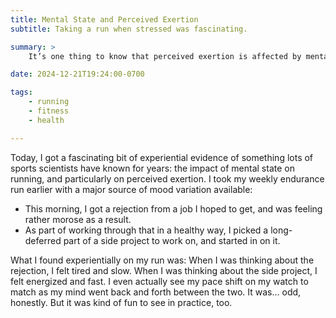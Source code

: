 ```yaml
---
title: Mental State and Perceived Exertion
subtitle: Taking a run when stressed was fascinating.

summary: >
    It’s one thing to know that perceived exertion is affected by mental state; it’s something else entirely to experience it.

date: 2024-12-21T19:24:00-0700

tags:
    - running
    - fitness
    - health

---
```


Today, I got a fascinating bit of experiential evidence of something lots of sports scientists have known for years: the impact of mental state on running, and particularly on perceived exertion. I took my weekly endurance run earlier with a major source of mood variation available:

- This morning, I got a rejection from a job I hoped to get, and was feeling rather morose as a result.
- As part of working through that in a healthy way, I picked a long-deferred part of a side project to work on, and started in on it.

What I found experientially on my run was: When I was thinking about the rejection, I felt tired and slow. When I was thinking about the side project, I felt energized and fast. I even actually see my pace shift on my watch to match as my mind went back and forth between the two. It was… odd, honestly. But it was kind of fun to see in practice, too.
